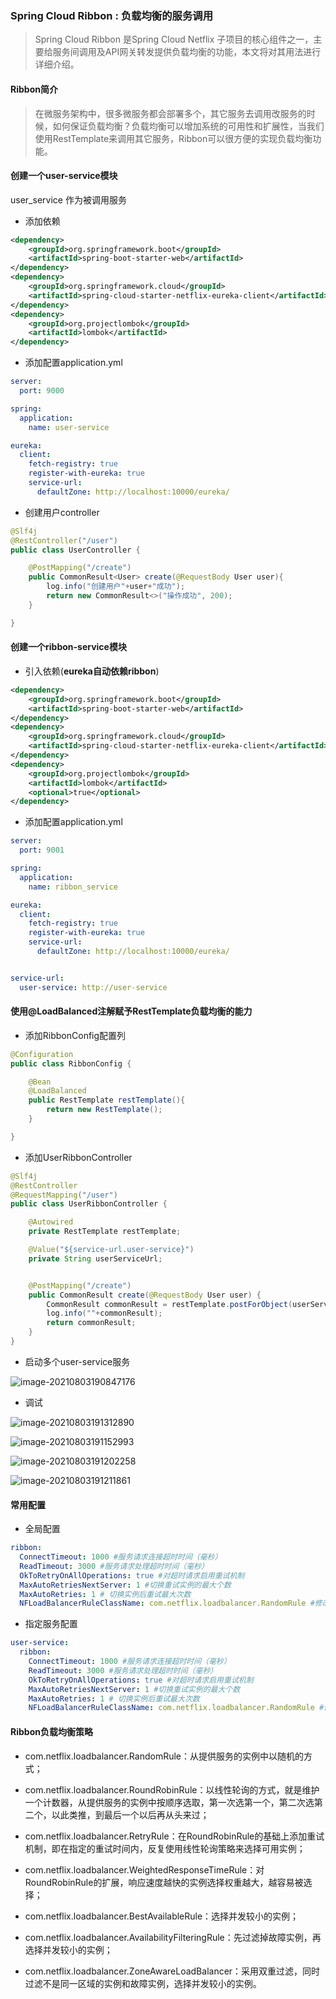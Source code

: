 ### Spring Cloud Ribbon : 负载均衡的服务调用

> Spring Cloud Ribbon 是Spring Cloud Netflix 子项目的核心组件之一，主要给服务间调用及API网关转发提供负载均衡的功能，本文将对其用法进行详细介绍。

#### Ribbon简介

> 在微服务架构中，很多微服务都会部署多个，其它服务去调用改服务的时候，如何保证负载均衡？负载均衡可以增加系统的可用性和扩展性，当我们使用RestTemplate来调用其它服务，Ribbon可以很方便的实现负载均衡功能。

#### 创建一个user-service模块

user_service 作为被调用服务

- 添加依赖

```xml
<dependency>
    <groupId>org.springframework.boot</groupId>
    <artifactId>spring-boot-starter-web</artifactId>
</dependency>
<dependency>
    <groupId>org.springframework.cloud</groupId>
    <artifactId>spring-cloud-starter-netflix-eureka-client</artifactId>
</dependency>
<dependency>
    <groupId>org.projectlombok</groupId>
    <artifactId>lombok</artifactId>
</dependency>
```

- 添加配置application.yml

```yaml
server:
  port: 9000

spring:
  application:
    name: user-service

eureka:
  client:
    fetch-registry: true
    register-with-eureka: true
    service-url:
      defaultZone: http://localhost:10000/eureka/
```

- 创建用户controller

```java
@Slf4j
@RestController("/user")
public class UserController {

    @PostMapping("/create")
    public CommonResult<User> create(@RequestBody User user){
        log.info("创建用户"+user+"成功");
        return new CommonResult<>("操作成功", 200);
    }

}
```

#### 创建一个ribbon-service模块

- 引入依赖(**eureka自动依赖ribbon**)

```xml
<dependency>
    <groupId>org.springframework.boot</groupId>
    <artifactId>spring-boot-starter-web</artifactId>
</dependency>
<dependency>
    <groupId>org.springframework.cloud</groupId>
    <artifactId>spring-cloud-starter-netflix-eureka-client</artifactId>
</dependency>
<dependency>
    <groupId>org.projectlombok</groupId>
    <artifactId>lombok</artifactId>
    <optional>true</optional>
</dependency>
```

- 添加配置application.yml

```yaml
server:
  port: 9001

spring:
  application:
    name: ribbon_service

eureka:
  client:
    fetch-registry: true
    register-with-eureka: true
    service-url:
      defaultZone: http://localhost:10000/eureka/


service-url:
  user-service: http://user-service
```

#### 使用@LoadBalanced注解赋予RestTemplate负载均衡的能力

- 添加RibbonConfig配置列

```java
@Configuration
public class RibbonConfig {

    @Bean
    @LoadBalanced
    public RestTemplate restTemplate(){
        return new RestTemplate();
    }

}
```

- 添加UserRibbonController

```java
@Slf4j
@RestController
@RequestMapping("/user")
public class UserRibbonController {

    @Autowired
    private RestTemplate restTemplate;

    @Value("${service-url.user-service}")
    private String userServiceUrl;


    @PostMapping("/create")
    public CommonResult create(@RequestBody User user) {
        CommonResult commonResult = restTemplate.postForObject(userServiceUrl + "/user/create", user, CommonResult.class);
        log.info(""+commonResult);
        return commonResult;
    }
}
```

- 启动多个user-service服务

![image-20210803190847176](../img/image-20210803190847176.png)

- 调试

![image-20210803191312890](../img/image-20210803191312890.png)

![image-20210803191152993](../img/image-20210803191152993.png)

![image-20210803191202258](../img/image-20210803191202258.png)

![image-20210803191211861](../img/image-20210803191211861.png)

#### 常用配置

- 全局配置

```yaml
ribbon:
  ConnectTimeout: 1000 #服务请求连接超时时间（毫秒）
  ReadTimeout: 3000 #服务请求处理超时时间（毫秒）
  OkToRetryOnAllOperations: true #对超时请求启用重试机制
  MaxAutoRetriesNextServer: 1 #切换重试实例的最大个数
  MaxAutoRetries: 1 # 切换实例后重试最大次数
  NFLoadBalancerRuleClassName: com.netflix.loadbalancer.RandomRule #修改负载均衡算法
```

- 指定服务配置

```yaml
user-service:
  ribbon:
    ConnectTimeout: 1000 #服务请求连接超时时间（毫秒）
    ReadTimeout: 3000 #服务请求处理超时时间（毫秒）
    OkToRetryOnAllOperations: true #对超时请求启用重试机制
    MaxAutoRetriesNextServer: 1 #切换重试实例的最大个数
    MaxAutoRetries: 1 # 切换实例后重试最大次数
    NFLoadBalancerRuleClassName: com.netflix.loadbalancer.RandomRule #修改负载均衡算法
```

#### Ribbon负载均衡策略

- com.netflix.loadbalancer.RandomRule：从提供服务的实例中以随机的方式；

- com.netflix.loadbalancer.RoundRobinRule：以线性轮询的方式，就是维护一个计数器，从提供服务的实例中按顺序选取，第一次选第一个，第二次选第二个，以此类推，到最后一个以后再从头来过；

- com.netflix.loadbalancer.RetryRule：在RoundRobinRule的基础上添加重试机制，即在指定的重试时间内，反复使用线性轮询策略来选择可用实例；
- com.netflix.loadbalancer.WeightedResponseTimeRule：对RoundRobinRule的扩展，响应速度越快的实例选择权重越大，越容易被选择；
- com.netflix.loadbalancer.BestAvailableRule：选择并发较小的实例；
- com.netflix.loadbalancer.AvailabilityFilteringRule：先过滤掉故障实例，再选择并发较小的实例；
- com.netflix.loadbalancer.ZoneAwareLoadBalancer：采用双重过滤，同时过滤不是同一区域的实例和故障实例，选择并发较小的实例。
